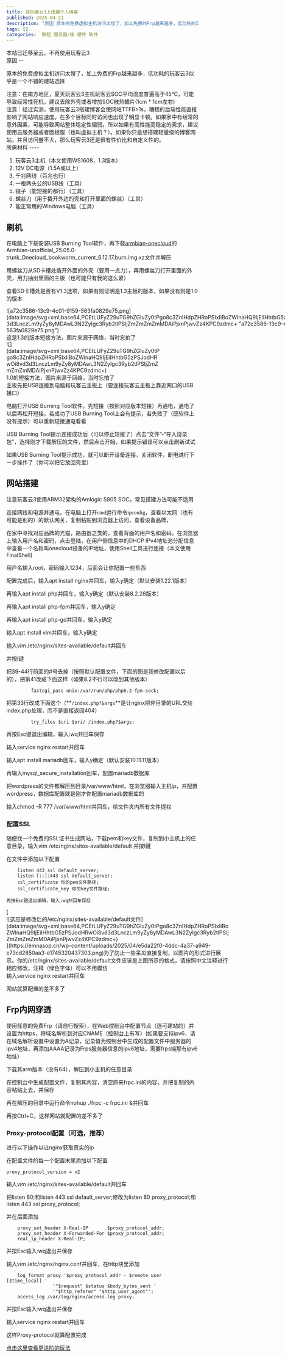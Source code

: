 ```yaml
---
title: 在玩客云3上搭建个人博客
published: 2025-04-21
description: "原因 原本的免费虚拟主机访问太慢了，加上免费的Frp越来越多，低功耗的玩客云3似乎是一个不错的建站选择 所需材料 玩客云3主机（本文使用WS1608，1.3版本） 12V DC电源（1.5A或以上）  [&hellip;]"
tags: []
categories:  教程 服务器/端 硬件 软件
---
```

<div class="admonition shadow-sm admonition-primary"><div class="admonition-body">本站已迁移至云，不再使用玩客云3</div></div>原因
--

原本的免费虚拟主机访问太慢了，加上免费的Frp越来越多，低功耗的玩客云3似乎是一个不错的建站选择

<div class="admonition shadow-sm admonition-primary"><div class="admonition-body">注意：在南方地区，夏天玩客云3主机玩客云SOC平均温度普遍高于45℃，可能导致经常性死机，建议去除外壳或者增加SOC散热鳍片(1cm * 1cm左右)</div></div><div class="admonition shadow-sm admonition-primary"><div class="admonition-body">注意：经过实测，使用玩客云3搭建博客会使网站TTFB&gt;1s，糟糕的后端性能直接影响了网站响应速度。在多个目标同时访问也出现了明显卡顿。如果家中有经常的意外因素，可能导致网站整体稳定性偏弱。所以如果有高性能高稳定的需求，建议使用云服务器或者面板服（也叫虚拟主机？）。如果你只是想搭建轻量级的博客网站，并且访问量不大，那么玩客云3还是很有性价比和自定义性的。</div></div>所需材料
----

1. 玩客云3主机（本文使用WS1608，1.3版本）
2. 12V DC电源（1.5A或以上）
3. 千兆网线（百兆也行）
4. 一根两头公的USB线（工具）
5. 镊子（能短接的都行）（工具）
6. 螺丝刀（用于撬开外边的壳和打开里面的螺丝）（工具）
7. 能正常用的Windows电脑（工具）

刷机
--

在电脑上下载安装USB Burning Tool软件，再下载[armbian-onecloud](https://github.com/hzyitc/armbian-onecloud/releases)的Armbian-unofficial\_25.05.0-trunk\_Onecloud\_bookworm\_current\_6.12.17.burn.img.xz文件并解压

用螺丝刀从SD卡槽处撬开外面的外壳（要用一点力），再用螺丝刀打开里面的外壳，用力抽出里面的主板（也可能只有我的这么紧）

查看SD卡槽处是否有V1.3选项，如果有则证明是1.3主板的版本，如果没有则是1.0的版本

<div class="wp-caption alignnone" style="width: 857px"><div class="fancybox-wrapper lazyload-container-unload" data-fancybox="post-images" href="https://img.picui.cn/free/2025/04/21/6806652183217.png">![a72c3586-13c9-4c01-9159-563fa0829e75.png](data:image/svg+xml;base64,PCEtLUFyZ29uTG9hZGluZy0tPgo8c3ZnIHdpZHRoPSIxIiBoZWlnaHQ9IjEiIHhtbG5zPSJodHRwOi8vd3d3LnczLm9yZy8yMDAwL3N2ZyIgc3Ryb2tlPSIjZmZmZmZmMDAiPjxnPjwvZz4KPC9zdmc+ "a72c3586-13c9-4c01-9159-563fa0829e75.png")</div>这是1.3的版本短接方法，图片来源于网络，当时忘拍了

</div><div class="wp-caption alignnone" id="attachment_212" style="width: 404px"><div class="fancybox-wrapper lazyload-container-unload" data-fancybox="post-images" href="https://emnasop.cn/wp-content/uploads/2025/04/c28c2f38-d17d-40bd-87d1-632073a374f3-300x128.png">![](data:image/svg+xml;base64,PCEtLUFyZ29uTG9hZGluZy0tPgo8c3ZnIHdpZHRoPSIxIiBoZWlnaHQ9IjEiIHhtbG5zPSJodHRwOi8vd3d3LnczLm9yZy8yMDAwL3N2ZyIgc3Ryb2tlPSIjZmZmZmZmMDAiPjxnPjwvZz4KPC9zdmc+)</div>1.0的短接方法，图片来源于网络，当时忘拍了

</div>主板先把USB连接到电脑和玩客云主板上（要连接玩客云主板上靠近网口的USB接口）

电脑打开USB Burning Tool软件，先短接（按照对应版本短接）再通电，通电了以后再松开短接，若成功了USB Burning Tool上会有提示，若失败了（既软件上没有提示）可以重新短接通电看看

USB Burning Tool提示连接成功后（可以停止短接了）点击“文件”-“导入烧录包”，选择刚才下载解压的文件，然后点击开始，如果提示错误可以点击刷新试试

如果USB Burning Tool提示成功，就可以断开设备连接，关闭软件，断电进行下一步操作了（你可以把它放回壳里）

网站搭建
----

注意玩客云3使用ARM32架构的Amlogic S805 SOC，常见搭建方法可能不适用

<span style="font-family: 'Lexend Deca';">连接网线和电源并通电，在电脑上打开cmd运行命令ipconfig，查看以太网（也有可能是别的）的默认网关，复制粘贴到浏览器上访问，查看设备品牌，</span>

在家中寻找对应品牌的光猫，路由器之类的，查看背面的用户名和密码，在浏览器上输入用户名和密码，点击登陆，在用户侧信息中的DHCP IPv4地址池分配信息中查看一个名称叫onecloud设备的IP地址，使用Shell工具进行连接（本文使用FinalShell)

用户名输入root，密码输入1234，后面会让你配置一些东西

配置完成后，输入apt install nginx并回车，输入y确定（默认安装1.22.1版本）

再输入apt install php并回车，输入y确定（默认安装8.2.28版本）

再输入apt install php-fpm并回车，输入y确定

再输入apt install php-gd并回车，输入y确定

输入apt install vim并回车，输入y确定

输入vim /etc/nginx/sites-available/default并回车

并按I键

把39-44行前面的#号去掉（按照默认配置文件，下面的图是我修改配置以后的），把第41改成下面这样（如果8.2不行可以改到其他版本）

```
         fastcgi_pass unix:/var/run/php/php8.2-fpm.sock;
```

把第33行改成下面这个（**`/index.php?$args`**是让nginx把非目录的URL交给index.php处理，而不是直接返回404）

```
         try_files $uri $uri/ /index.php?$args;
```

再按Esc键退出编辑，输入:wq并回车保存

输入service nginx restart并回车

输入apt install mariadb回车，输入y确定（默认安装10.11.11版本）

再输入mysql\_secure\_installation回车，配置mariadb数据库

把wordpress的文件都解压到目录/var/www/html，在浏览器输入主机ip，并配置wordpress，数据库配置就是刚才你配置mariadb数据库的

输入chmod -R 777 /var/www/html并回车，给文件夹内所有文件提权

### 配置SSL

随便找一个免费的SSL证书生成网站，下载pem和key文件，复制到小主机上的任意目录，输入vim /etc/nginx/sites-available/default 并按I键

在文件中添加以下配置

```
    listen 443 ssl default_server;
    listen [::]:443 ssl default_server;
    ssl_certificate 你的pem文件路径;
    ssl_certificate_key 你的key文件路径;

再按Esc键退出编辑，输入:wq并回车保存
```

<div class="wp-caption alignnone" id="attachment_211" style="width: 590px">[<div class="fancybox-wrapper lazyload-container-unload" data-fancybox="post-images" href="https://emnasop.cn/wp-content/uploads/2025/04/e5da22f0-4ddc-4a37-a949-e73cd2850aa3-e1745320437303.png">![这应是修改后的/etc/nginx/sites-available/default文件](data:image/svg+xml;base64,PCEtLUFyZ29uTG9hZGluZy0tPgo8c3ZnIHdpZHRoPSIxIiBoZWlnaHQ9IjEiIHhtbG5zPSJodHRwOi8vd3d3LnczLm9yZy8yMDAwL3N2ZyIgc3Ryb2tlPSIjZmZmZmZmMDAiPjxnPjwvZz4KPC9zdmc+)</div>](https://emnasop.cn/wp-content/uploads/2025/04/e5da22f0-4ddc-4a37-a949-e73cd2850aa3-e1745320437303.png)为了防止一些呆瓜直接复制，以图片的形式进行展示。你的/etc/nginx/sites-available/default文件应该是上图所示的格式，请按照中文注释进行相应修改，注释（绿色字体）可以不用模仿

</div>输入service nginx restart并回车

网站就算配置的差不多了

Frp内网穿透
-------

使用任意的免费Frp（请自行搜索），在Web控制台中配置节点（选可建站的）并设置为https，将域名解析到对应CNAME（控制台上有写）(如果要支持ipv6，请在域名解析设置中设置为A记录，记录值为控制台中生成的配置文件中服务器的ipv4地址，再添加AAAA记录为Frps服务器信息的ipv6地址，需要frps端那有ipv6地址）

下载其arm版本（没有64），解压到小主机的任意目录

在控制台中生成配置文件，复制其内容，清空原来frpc.ini的内容，并把复制的内容粘贴上去，并保存

再在解压的目录中运行命令nohup ./frpc -c frpc.ini &amp;并回车

再按Ctrl+C，这样网站就配置的差不多了

### Proxy-protocol配置（可选，推荐）

进行以下操作以让nginx获取真实的ip

在配置文件的每一个配置末尾添加以下配置

```
proxy_protocol_version = v2
```

输入vim /etc/nginx/sites-available/default并回车

把listen 80;和listen 443 ssl default\_server;修改为listen 80 proxy\_protocol;和listen 443 ssl proxy\_protocol;

并在后面添加

```
    proxy_set_header X-Real-IP       $proxy_protocol_addr;
    proxy_set_header X-Forwarded-For $proxy_protocol_addr;
    real_ip_header X-Real-IP;
```

并按Esc输入:wq退出并保存

输入vim /etc/nginx/nginx.conf并回车，在http块里添加

```
    log_format proxy '$proxy_protocol_addr - $remote_user [$time_local] '
                 '"$request" $status $body_bytes_sent '
                 '"$http_referer" "$http_user_agent"';
    access_log /var/log/nginx/access.log proxy;
```

并按Esc输入:wq退出并保存

输入service nginx restart并回车

这样Proxy-protocol就算配置完成

[点击这里查看更进阶的玩法](https://emnasop.cn/2025/06/29/wireguard%e7%bd%91%e7%bb%9c%e9%9a%a7%e9%81%93nginx%e5%8f%8d%e5%90%91%e4%bb%a3%e7%90%86http3%e6%95%99%e7%a8%8b/)